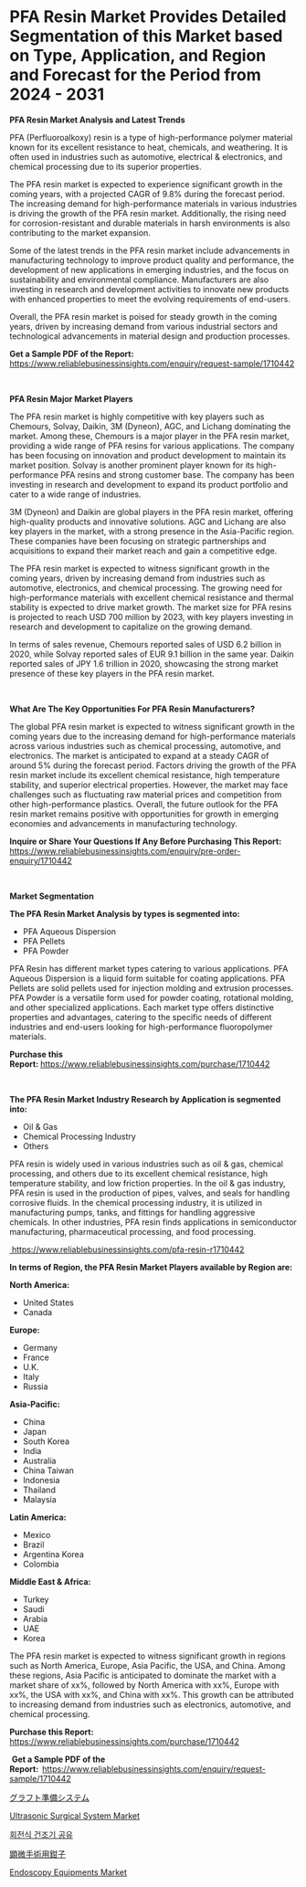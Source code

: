 <p><h1>PFA Resin Market Provides Detailed Segmentation of this Market based on Type, Application, and Region and Forecast for the Period from 2024 - 2031</h1></p><p><strong>PFA Resin Market Analysis and Latest Trends</strong></p>
<p><p>PFA (Perfluoroalkoxy) resin is a type of high-performance polymer material known for its excellent resistance to heat, chemicals, and weathering. It is often used in industries such as automotive, electrical & electronics, and chemical processing due to its superior properties.</p><p>The PFA resin market is expected to experience significant growth in the coming years, with a projected CAGR of 9.8% during the forecast period. The increasing demand for high-performance materials in various industries is driving the growth of the PFA resin market. Additionally, the rising need for corrosion-resistant and durable materials in harsh environments is also contributing to the market expansion.</p><p>Some of the latest trends in the PFA resin market include advancements in manufacturing technology to improve product quality and performance, the development of new applications in emerging industries, and the focus on sustainability and environmental compliance. Manufacturers are also investing in research and development activities to innovate new products with enhanced properties to meet the evolving requirements of end-users.</p><p>Overall, the PFA resin market is poised for steady growth in the coming years, driven by increasing demand from various industrial sectors and technological advancements in material design and production processes.</p></p>
<p><strong>Get a Sample PDF of the Report:&nbsp;</strong> <a href="https://www.reliablebusinessinsights.com/enquiry/request-sample/1710442">https://www.reliablebusinessinsights.com/enquiry/request-sample/1710442</a></p>
<p>&nbsp;</p>
<p><strong>PFA Resin Major Market Players</strong></p>
<p><p>The PFA resin market is highly competitive with key players such as Chemours, Solvay, Daikin, 3M (Dyneon), AGC, and Lichang dominating the market. Among these, Chemours is a major player in the PFA resin market, providing a wide range of PFA resins for various applications. The company has been focusing on innovation and product development to maintain its market position. Solvay is another prominent player known for its high-performance PFA resins and strong customer base. The company has been investing in research and development to expand its product portfolio and cater to a wide range of industries.</p><p>3M (Dyneon) and Daikin are global players in the PFA resin market, offering high-quality products and innovative solutions. AGC and Lichang are also key players in the market, with a strong presence in the Asia-Pacific region. These companies have been focusing on strategic partnerships and acquisitions to expand their market reach and gain a competitive edge.</p><p>The PFA resin market is expected to witness significant growth in the coming years, driven by increasing demand from industries such as automotive, electronics, and chemical processing. The growing need for high-performance materials with excellent chemical resistance and thermal stability is expected to drive market growth. The market size for PFA resins is projected to reach USD 700 million by 2023, with key players investing in research and development to capitalize on the growing demand.</p><p>In terms of sales revenue, Chemours reported sales of USD 6.2 billion in 2020, while Solvay reported sales of EUR 9.1 billion in the same year. Daikin reported sales of JPY 1.6 trillion in 2020, showcasing the strong market presence of these key players in the PFA resin market.</p></p>
<p>&nbsp;</p>
<p><strong>What Are The Key Opportunities For PFA Resin Manufacturers?</strong></p>
<p><p>The global PFA resin market is expected to witness significant growth in the coming years due to the increasing demand for high-performance materials across various industries such as chemical processing, automotive, and electronics. The market is anticipated to expand at a steady CAGR of around 5% during the forecast period. Factors driving the growth of the PFA resin market include its excellent chemical resistance, high temperature stability, and superior electrical properties. However, the market may face challenges such as fluctuating raw material prices and competition from other high-performance plastics. Overall, the future outlook for the PFA resin market remains positive with opportunities for growth in emerging economies and advancements in manufacturing technology.</p></p>
<p><strong>Inquire or Share Your Questions If Any Before Purchasing This Report:</strong> <a href="https://www.reliablebusinessinsights.com/enquiry/pre-order-enquiry/1710442">https://www.reliablebusinessinsights.com/enquiry/pre-order-enquiry/1710442</a></p>
<p>&nbsp;</p>
<p><strong>Market Segmentation</strong></p>
<p><strong>The PFA Resin Market Analysis by types is segmented into:</strong></p>
<p><ul><li>PFA Aqueous Dispersion</li><li>PFA Pellets</li><li>PFA Powder</li></ul></p>
<p><p>PFA Resin has different market types catering to various applications. PFA Aqueous Dispersion is a liquid form suitable for coating applications. PFA Pellets are solid pellets used for injection molding and extrusion processes. PFA Powder is a versatile form used for powder coating, rotational molding, and other specialized applications. Each market type offers distinctive properties and advantages, catering to the specific needs of different industries and end-users looking for high-performance fluoropolymer materials.</p></p>
<p><strong>Purchase this Report:&nbsp;</strong><a href="https://www.reliablebusinessinsights.com/purchase/1710442">https://www.reliablebusinessinsights.com/purchase/1710442</a></p>
<p>&nbsp;</p>
<p><strong>The PFA Resin Market Industry Research by Application is segmented into:</strong></p>
<p><ul><li>Oil & Gas</li><li>Chemical Processing Industry</li><li>Others</li></ul></p>
<p><p>PFA resin is widely used in various industries such as oil & gas, chemical processing, and others due to its excellent chemical resistance, high temperature stability, and low friction properties. In the oil & gas industry, PFA resin is used in the production of pipes, valves, and seals for handling corrosive fluids. In the chemical processing industry, it is utilized in manufacturing pumps, tanks, and fittings for handling aggressive chemicals. In other industries, PFA resin finds applications in semiconductor manufacturing, pharmaceutical processing, and food processing.</p></p>
<p><a href="https://www.reliablebusinessinsights.com/pfa-resin-r1710442">&nbsp;https://www.reliablebusinessinsights.com/pfa-resin-r1710442</a></p>
<p><strong>In terms of Region, the PFA Resin Market Players available by Region are:</strong></p>
<p>
    <p> <strong> North America: </strong>
        <ul>
            <li>United States</li>
            <li>Canada</li>
        </ul>
        </p> 
    <p> <strong> Europe: </strong>
        <ul>
            <li>Germany</li>
            <li>France</li>
            <li>U.K.</li>
            <li>Italy</li>
            <li>Russia</li>
        </ul>
        </p> 
    <p> <strong> Asia-Pacific: </strong>
        <ul>
            <li>China</li>
            <li>Japan</li>
            <li>South Korea</li>
            <li>India</li>
            <li>Australia</li>
            <li>China Taiwan</li>
            <li>Indonesia</li>
            <li>Thailand</li>
            <li>Malaysia</li>
        </ul>
        </p> 
    <p> <strong> Latin America: </strong>
        <ul>
            <li>Mexico</li>
            <li>Brazil</li>
            <li>Argentina Korea</li>
            <li>Colombia</li>
        </ul>
        </p> 
    <p> <strong> Middle East & Africa: </strong>
        <ul>
            <li>Turkey</li>
            <li>Saudi</li>
            <li>Arabia</li>
            <li>UAE</li>
            <li>Korea</li>
        </ul>
    </p>
    </p>
<p><p>The PFA resin market is expected to witness significant growth in regions such as North America, Europe, Asia Pacific, the USA, and China. Among these regions, Asia Pacific is anticipated to dominate the market with a market share of xx%, followed by North America with xx%, Europe with xx%, the USA with xx%, and China with xx%. This growth can be attributed to increasing demand from industries such as electronics, automotive, and chemical processing.</p></p>
<p><strong>Purchase this Report: </strong><a href="https://www.reliablebusinessinsights.com/purchase/1710442">https://www.reliablebusinessinsights.com/purchase/1710442</a></p>
<p>&nbsp;<strong>Get a Sample PDF of the Report:&nbsp;&nbsp;</strong><a href="https://www.reliablebusinessinsights.com/enquiry/request-sample/1710442">https://www.reliablebusinessinsights.com/enquiry/request-sample/1710442</a></p>
<p><strong></strong></p>
<p><p><a href="https://github.com/mm14022023/Market-Research-Report-List-1/blob/main/8035460126400.md">グラフト準備システム</a></p><p><a href="https://github.com/DeonteStanton2023/Market-Research-Report-List-1/blob/main/ultrasonic-surgical-system-market.md">Ultrasonic Surgical System Market</a></p><p><a href="https://github.com/asratman/Market-Research-Report-List-1/blob/main/6512013107055.md">회전식 건조기 공유</a></p><p><a href="https://github.com/NikitaBruen/Market-Research-Report-List-1/blob/main/9175811126401.md">顕微手術用鉗子</a></p><p><a href="https://github.com/ZackaryHalvorson2023/Market-Research-Report-List-1/blob/main/endoscopy-equipments-market.md">Endoscopy Equipments Market</a></p></p>